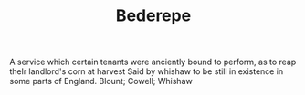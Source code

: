 ---
title: Bederepe
letter: B
permalink: "/definitions/bederepe.html"
body: A service which certain tenants were anciently bound to perform, as to reap
  thelr landlord's corn at harvest Said by whishaw to be still in existence in some
  parts of England. Blount; Cowell; Whishaw
published_at: '2018-07-07'
layout: post
---